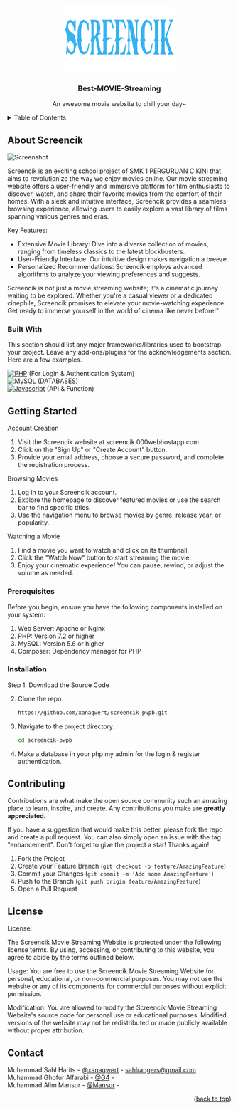 <!-- PROJECT LOGO -->
<br />
<div align="center">
  <a href="https://github.com/othneildrew/Best-README-Template">
    <img src="images/screencik.png" alt="Logo" width="250px" height="150px">
  </a>

  <h3 align="center">Best-MOVIE-Streaming</h3>

  <p align="center">
    An awesome movie website to chill your day~
    <br />
  </p>
</div>



<!-- TABLE OF CONTENTS -->
<details>
  <summary>Table of Contents</summary>
  <ol>
    <li>
      <a href="#about-the-project">About The Project</a>
      <ul>
        <li><a href="#built-with">Built With</a></li>
      </ul>
    </li>
    <li>
      <a href="#getting-started">Getting Started</a>
      <ul>
        <li><a href="#prerequisites">Prerequisites</a></li>
        <li><a href="#installation">Installation</a></li>
      </ul>
    </li>
    <li><a href="#license">License</a></li>
    <li><a href="#contact">Contact</a></li>
  </ol>
</details>



<!-- ABOUT THE PROJECT -->
## About Screencik

<img src="images/Screenshot (145).png" alt="Screenshot">

Screencik is an exciting school project of SMK 1 PERGURUAN CIKINI that aims to revolutionize the way we enjoy movies online. Our movie streaming website offers a user-friendly and immersive platform for film enthusiasts to discover, watch, and share their favorite movies from the comfort of their homes. With a sleek and intuitive interface, Screencik provides a seamless browsing experience, allowing users to easily explore a vast library of films spanning various genres and eras.

Key Features:
* Extensive Movie Library: Dive into a diverse collection of movies, ranging from timeless classics to the latest blockbusters.
* User-Friendly Interface: Our intuitive design makes navigation a breeze.
* Personalized Recommendations: Screencik employs advanced algorithms to analyze your viewing preferences and suggests.

Screencik is not just a movie streaming website; it's a cinematic journey waiting to be explored. Whether you're a casual viewer or a dedicated cinephile, Screencik promises to elevate your movie-watching experience. Get ready to immerse yourself in the world of cinema like never before!"



### Built With

This section should list any major frameworks/libraries used to bootstrap your project. Leave any add-ons/plugins for the acknowledgements section. Here are a few examples.

[![PHP](https://skillicons.dev/icons?i=php)]() (For Login & Authentication System)
</br>
[![MySQL](https://skillicons.dev/icons?i=mysql)]() (DATABASES)
</br>
[![Javascript](https://skillicons.dev/icons?i=js)]() (API & Function)



<!-- GETTING STARTED -->
## Getting Started

Account Creation

  1. Visit the Screencik website at screencik.000webhostapp.com
  2. Click on the "Sign Up" or "Create Account" button.
  3. Provide your email address, choose a secure password, and complete the registration process.

Browsing Movies

  1. Log in to your Screencik account.
  2. Explore the homepage to discover featured movies or use the search bar to find specific titles.
  3. Use the navigation menu to browse movies by genre, release year, or popularity.

Watching a Movie

  1. Find a movie you want to watch and click on its thumbnail.
  2. Click the "Watch Now" button to start streaming the movie.
  3. Enjoy your cinematic experience! You can pause, rewind, or adjust the volume as needed.

### Prerequisites

Before you begin, ensure you have the following components installed on your system:

  1. Web Server: Apache or Nginx
  2. PHP: Version 7.2 or higher
  3. MySQL: Version 5.6 or higher
  4. Composer: Dependency manager for PHP

### Installation


Step 1: Download the Source Code

2. Clone the repo
   ```sh
   https://github.com/xanaqwert/screencik-pwpb.git
   ```
3. Navigate to the project directory:
   ```sh
   cd screencik-pwpb
   ```
4. Make a database in your php my admin for the login & register authentication.



<!-- CONTRIBUTING -->
## Contributing

Contributions are what make the open source community such an amazing place to learn, inspire, and create. Any contributions you make are **greatly appreciated**.

If you have a suggestion that would make this better, please fork the repo and create a pull request. You can also simply open an issue with the tag "enhancement".
Don't forget to give the project a star! Thanks again!

1. Fork the Project
2. Create your Feature Branch (`git checkout -b feature/AmazingFeature`)
3. Commit your Changes (`git commit -m 'Add some AmazingFeature'`)
4. Push to the Branch (`git push origin feature/AmazingFeature`)
5. Open a Pull Request



<!-- LICENSE -->
## License

License:

The Screencik Movie Streaming Website is protected under the following license terms. By using, accessing, or contributing to this website, you agree to abide by the terms outlined below.

   Usage:
        You are free to use the Screencik Movie Streaming Website for personal, educational, or non-commercial purposes.
        You may not use the website or any of its components for commercial purposes without explicit permission.

  Modification:
        You are allowed to modify the Screencik Movie Streaming Website's source code for personal use or educational purposes.
        Modified versions of the website may not be redistributed or made publicly available without proper attribution.




<!-- CONTACT -->
## Contact

Muhammad Sahl Harits - [@xanaqwert](https://twitter.com/xanaqwert) - sahlrangers@gmail.com
</br>
Muhammad Ghofur Alfarabi - [@G4](https://twitter.com/) - 
</br>
Muhammad Alim Mansur - [@Mansur](https://twitter.com/) - 

<p align="right">(<a href="#readme-top">back to top</a>)</p>
